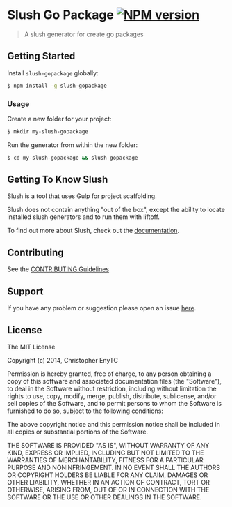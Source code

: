 # Slush Go Package [![NPM version](https://badge-me.herokuapp.com/api/npm/slush-gopackage.png)](http://badges.enytc.com/for/npm/slush-gopackage)

> A slush generator for create go packages


## Getting Started

Install `slush-gopackage` globally:

```bash
$ npm install -g slush-gopackage
```

### Usage

Create a new folder for your project:

```bash
$ mkdir my-slush-gopackage
```

Run the generator from within the new folder:

```bash
$ cd my-slush-gopackage && slush gopackage
```

## Getting To Know Slush

Slush is a tool that uses Gulp for project scaffolding.

Slush does not contain anything "out of the box", except the ability to locate installed slush generators and to run them with liftoff.

To find out more about Slush, check out the [documentation](https://github.com/klei/slush).

## Contributing

See the [CONTRIBUTING Guidelines](https://github.com/chrisenytc/slush-gopackage/blob/master/CONTRIBUTING.md)

## Support
If you have any problem or suggestion please open an issue [here](https://github.com/chrisenytc/slush-gopackage/issues).

## License 

The MIT License

Copyright (c) 2014, Christopher EnyTC

Permission is hereby granted, free of charge, to any person
obtaining a copy of this software and associated documentation
files (the "Software"), to deal in the Software without
restriction, including without limitation the rights to use,
copy, modify, merge, publish, distribute, sublicense, and/or sell
copies of the Software, and to permit persons to whom the
Software is furnished to do so, subject to the following
conditions:

The above copyright notice and this permission notice shall be
included in all copies or substantial portions of the Software.

THE SOFTWARE IS PROVIDED "AS IS", WITHOUT WARRANTY OF ANY KIND,
EXPRESS OR IMPLIED, INCLUDING BUT NOT LIMITED TO THE WARRANTIES
OF MERCHANTABILITY, FITNESS FOR A PARTICULAR PURPOSE AND
NONINFRINGEMENT. IN NO EVENT SHALL THE AUTHORS OR COPYRIGHT
HOLDERS BE LIABLE FOR ANY CLAIM, DAMAGES OR OTHER LIABILITY,
WHETHER IN AN ACTION OF CONTRACT, TORT OR OTHERWISE, ARISING
FROM, OUT OF OR IN CONNECTION WITH THE SOFTWARE OR THE USE OR
OTHER DEALINGS IN THE SOFTWARE.

